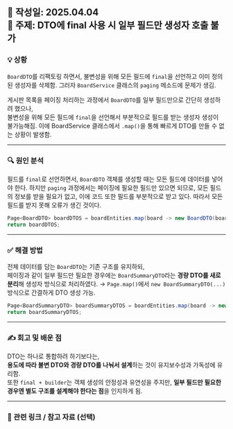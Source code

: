 📅 작성일: 2025.04.04
<br>
🔧 주제: DTO에 final 사용 시 일부 필드만 생성자 호출 불가
---

### 💡 상황

`BoardDTO`를 리팩토링 하면서, 불변성을 위해 모든 필드에 `final`을 선언하고 이미 정의된 생성자를 삭제함.
그러자 `BoardService` 클래스의 `paging` 메소드에 문제가 생김.

게시판 목록을 페이징 처리하는 과정에서 `BoardDTO`를 일부 필드만으로 간단히 생성하려 했으나,  
불변성을 위해 모든 필드에 `final`을 선언해서 부분적으로 필드를 받는 생성자 생성이 불가능해짐.
이에 BoardService 클래스에서 `.map()`을 통해 빠르게 DTO를 만들 수 없는 상황이 발생함.

---

### 🔍 원인 분석

필드를 `final`로 선언하면서, `BoardDTO` 객체를 생성할 때는 모든 필드에 데이터를 넣어야 한다.
하지만 `paging` 과정에서는 페이징에 필요한 필드만 있으면 되므로, 모든 필드의 정보를 받을 필요가 없고, 이에 코드 또한 필드를 부분적으로 받고 있다.
따라서 모든 필드를 받지 못해 오류가 생긴 것이다.

```java
Page<BoardDTO> boardDTOS = boardEntities.map(board -> new BoardDTO(board.getId(), board.getBoardWriter(), board.getBoardTitle(), board.getBoardHits(), board.getCreatedTime()));
return boardDTOS;
```

---

### ✅ 해결 방법

전체 데이터를 담는 `BoardDTO`는 기존 구조를 유지하되,  
페이징과 같이 일부 필드만 필요한 경우에는 `BoardSummaryDTO`라는 **경량 DTO를 새로 분리**해 생성자 방식으로 처리하였다.
→ `Page.map()`에서 `new BoardSummaryDTO(...)` 방식으로 간결하게 DTO 생성 가능.

```java
Page<BoardSummaryDTO> boardSummaryDTOS = boardEntities.map(board -> new BoardSummaryDTO(board.getId(), board.getBoardWriter(), board.getBoardTitle(), board.getBoardHits(), board.getCreatedTime()));
return boardSummaryDTOS;
```

---

### ✍️ 회고 및 배운 점

DTO는 하나로 통합하려 하기보다는,  
**용도에 따라 불변 DTO와 경량 DTO를 나눠서 설계**하는 것이 유지보수성과 가독성에 유리함.  
또한 `final + builder`는 객체 생성의 안정성과 유연성을 주지만,
**일부 필드만 필요한 경우엔 별도 구조를 설계해야 한다는 점**을 인지하게 됨.

---

### 📎 관련 링크 / 참고 자료 (선택)